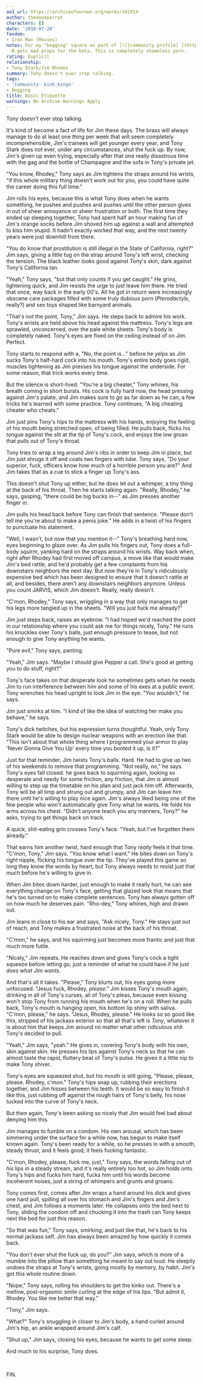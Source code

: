 ```yaml
---
ao3_url: https://archiveofourown.org/works/101914
author: thedeadparrot
characters: []
date: '2010-07-20'
fandom:
- Iron Man (Movies)
notes: For my "begging" square as part of [![[community profile] ](http://s.dreamwidth.org/img/silk/identity/community.png)](http://kink-bingo.dreamwidth.org/profile)[**kink\_bingo**](http://kink-bingo.dreamwidth.org/).
  M gets mad props for the beta. This is completely shameless porn.
rating: Explicit
relationship:
- Tony Stark/Jim Rhodes
summary: Tony doesn't ever stop talking.
tags:
- 'Community: kink_bingo'
- Begging
title: Basic Etiquette
warnings: No Archive Warnings Apply
---
```


Tony doesn't ever stop talking.

It's kind of become a fact of life for Jim these days. The brass will always manage to do at least one thing per week that will seem completely incomprehensible, Jim's trainees will get younger every year, and Tony Stark does not ever, under any circumstances, shut the fuck up. By now, Jim's given up even trying, especially after that one really disastrous time with the gag and the bottle of Champagne and the sofa in Tony's private jet.

"You know, Rhodey," Tony says as Jim tightens the straps around his wrists, "if this whole military thing doesn't work out for you, you could have quite the career doing this full time."

Jim rolls his eyes, because this is what Tony does when he wants something, he pushes and pushes and pushes until the other person gives in out of sheer annoyance or sheer frustration or both. The first time they ended up sleeping together, Tony had spent half an hour making fun of Jim's orange socks before Jim shoved him up against a wall and attempted to kiss him stupid. It hadn't exactly worked that way, and the next twenty years were just downhill from there.

"You do know that prostitution is still illegal in the State of California, right?" Jim says, giving a little tug on the strap around Tony's left wrist, checking the tension. The black leather looks good against Tony's skin, dark against Tony's California tan.

"Yeah," Tony says, "but that only counts if you get caught." He grins, lightening quick, and Jim resists the urge to just leave him there. He tried that once, way back in the early 00's. All he got in return were increasingly obscene care packages filled with some truly dubious porn (*Pterodactyls*, really?) and sex toys shaped like barnyard animals.

"That's not the point, Tony," Jim says. He steps back to admire his work. Tony's wrists are held above his head against the mattress. Tony's legs are sprawled, unconcerned, over the pale white sheets. Tony's body is completely naked. Tony's eyes are fixed on the ceiling instead of on Jim. Perfect.

Tony starts to respond with a, "No, the point is..." before he yelps as Jim sucks Tony's half\-hard cock into his mouth. Tony's entire body goes rigid, muscles tightening as Jim presses his tongue against the underside. For some reason, that trick works every time.

But the silence is short\-lived. "You're a big cheater," Tony whines, his breath coming in short bursts. His cock is fully hard now, the head pressing against Jim's palate, and Jim makes sure to go as far down as he can, a few tricks he's learned with some practice. Tony continues, "A big cheating cheater who cheats."

Jim just pins Tony's hips to the mattress with his hands, enjoying the feeling of his mouth being stretched open, of being filled. He pulls back, flicks his tongue against the slit at the tip of Tony's cock, and enjoys the low groan that pulls out of Tony's throat.

Tony tries to wrap a leg around Jim's ribs in order to keep Jim in place, but Jim just shrugs it off and coats two fingers with lube. Tony says, "Do your superior, fuck, officers know how much of a horrible person you are?" And Jim takes that as a cue to stick a finger up Tony's ass.

This doesn't shut Tony up either, but he does let out a whimper, a tiny thing at the back of his throat. Then he starts talking again. "Really, Rhodey," he says, gasping, "there could be big bucks in\-\-" as Jim presses another finger in.

Jim pulls his head back before Tony can finish that sentence. "Please don't tell me you're about to make a penis joke." He adds in a twist of his fingers to punctuate his statement.

"Well, I wasn't, but now that you mention it\-\-" Tony's breathing hard now, eyes beginning to glaze over. As Jim pulls his fingers out, Tony does a full\-body *squirm*, yanking hard on the straps around his wrists. Way back when, right after Rhodey had first moved off campus, a move like that would make Jim's bed rattle, and he'd probably get a few complaints from his downstairs neighbors the next day. But now they're in Tony's ridiculously expensive bed which has been designed to ensure that it doesn't rattle at all, and besides, there aren't any downstairs neighbors anymore. Unless you count JARVIS, which Jim doesn't. Really, really doesn't.

"C'mon, Rhodey," Tony says, wriggling in a way that only manages to get his legs more tangled up in the sheets. "Will you just fuck me already?"

Jim just steps back, raises an eyebrow. "I had hoped we'd reached the point in our relationship where you could ask me for things nicely, Tony." He runs his knuckles over Tony's balls, just enough pressure to tease, but not enough to give Tony anything he wants.

"Pure evil," Tony says, panting.

"Yeah," Jim says. "Maybe I should give Pepper a call. She's good at getting you to do stuff, right?"

Tony's face takes on that desperate look he sometimes gets when he needs Jim to run interference between him and some of his exes at a public event. Tony wrenches his head upright to look Jim in the eye. "You wouldn't," he says.

Jim just smirks at him. "I kind of like the idea of watching her make you behave," he says.

Tony's dick twitches, but his expression turns thoughtful. Yeah, only Tony Stark would be able to design nuclear weapons with an erection like that. "This isn't about that whole thing where I programmed your armor to play 'Never Gonna Give You Up' every time you booted it up, is it?"

Just for that reminder, Jim twists Tony's balls. Hard. He had to give up two of his weekends to remove that programming. "Not really, no," he says. Tony's eyes fall closed. he goes back to squirming again, looking so desperate and needy for some friction, any friction, that Jim is almost willing to step up the timetable on his plan and just jack him off. Afterwards, Tony will be all limp and strung out and grumpy, and Jim can leave him there until he's willing to play nice again. Jim's always liked being one of the few people who won't automatically give Tony what he wants. He folds his arms across his chest. "Didn't anyone teach you any manners, Tony?" he asks, trying to get things back on track.

A quick, shit\-eating grin crosses Tony's face. "Yeah, but I've forgotten them already."

That earns him another twist, hard enough that Tony *really* feels it that time. "C'mon, Tony," Jim says. "You know what I want." He bites down on Tony's right nipple, flicking his tongue over the tip. They've played this game so long they know the words by heart, but Tony always needs to resist just that much before he's willing to give in.

When Jim bites down harder, just enough to make it really hurt, he can see everything change on Tony's face, getting that glazed look that means that he's too turned on to make complete sentences. Tony has always gotten off on how much he deserves pain. "Rho\-dey," Tony whines, high and drawn out.

Jim leans in close to his ear and says, "Ask nicely, Tony." He stays just out of reach, and Tony makes a frustrated noise at the back of his throat.

"C'mon," he says, and his squirming just becomes more frantic and just that much more futile.

"Nicely," Jim repeats. He reaches down and gives Tony's cock a tight squeeze before letting go, just a reminder of what he could have if he just *does what Jim wants*.

And that's all it takes. "Please," Tony blurts out, his eyes going more unfocused. "Jesus fuck, Rhodey, *please*." Jim kisses Tony's mouth again, drinking in all of Tony's curses, all of Tony's pleas, because even kissing won't stop Tony from running his mouth when he's on a roll. When he pulls back, Tony's mouth is hanging open, his bottom lip shiny with saliva. "C'mon, please," he says. "Jesus, Rhodey, please." He looks so so good like this, stripped of his jackass exterior so that all that's left is *Tony*, whatever it is about him that keeps Jim around no matter what other ridiculous shit Tony's decided to pull.

"Yeah," Jim says, "yeah." He gives in, covering Tony's body with his own, skin against skin. He presses his lips against Tony's neck so that he can almost taste the rapid, fluttery beat of Tony's pulse. He gives it a little nip to make Tony shiver.

Tony's eyes are squeezed shut, but his mouth is still going, "Please, please, please. Rhodey, c'mon." Tony's hips snap up, rubbing their erections together, and Jim hisses between his teeth. It would be so easy to finish it like this, just rubbing off against the rough hairs of Tony's belly, his nose tucked into the curve of Tony's neck.

But then again, Tony's been asking so nicely that Jim would feel bad about denying him this.

Jim manages to fumble on a condom. His own arousal, which has been simmering under the surface for a while now, has begun to make itself known again. Tony's been ready for a while, so he presses in with a smooth, steady thrust, and it feels good; it feels fucking fantastic.

"C'mon, Rhodey, please, fuck me, just," Tony says, the words falling out of his lips in a steady stream, and it's really entirely too hot, so Jim holds onto Tony's hips and fucks him hard, fucks him until his words become incoherent noises, just a string of whimpers and grunts and groans.

Tony comes first, comes after Jim wraps a hand around his dick and gives one hard pull, spilling all over his stomach and Jim's fingers and Jim's chest, and Jim follows a moments later. He collapses onto the bed next to Tony, sliding the condom off and chucking it into the trash can Tony keeps next the bed for just this reason.

"So that was fun," Tony says, smirking, and just like that, he's back to his normal jackass self. Jim has always been amazed by how quickly it comes back.

"You don't ever shut the fuck up, do you?" Jim says, which is more of a mumble into the pillow than something he meant to say out loud. He sleepily undoes the straps at Tony's wrists, going mostly by memory, by habit. Jim's got this whole routine down.

"Nope," Tony says, rolling his shoulders to get the kinks out. There's a mellow, post\-orgasmic smile curling at the edge of his lips. "But admit it, Rhodey. You like me better that way."

"Tony," Jim says.

"What?" Tony's snuggling in closer to Jim's body, a hand curled around Jim's hip, an ankle wrapped around Jim's calf.

"Shut up," Jim says, closing his eyes, because he wants to get some sleep.

And much to his surprise, Tony does.

 

FIN.